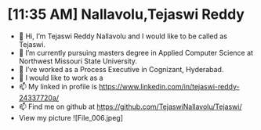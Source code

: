 # [11:35 AM] Nallavolu,Tejaswi Reddy
    
- 👋 Hi, I’m Tejaswi Reddy Nallavolu and I would like to be called as Tejaswi. 
- 👀 I’m currently pursuing masters degree in Applied Computer Science at Northwest Missouri State University.
- 🌱 I’ve worked as a Process Executive in Cognizant, Hyderabad.
- 💞️ I would like to work as a 
- 📫 My linked in profile is https://www.linkedin.com/in/tejaswi-reddy-24337720a/
- 📫 Find me on github at https://github.com/TejaswiNallavolu/Tejaswi/
- View my picture ![File_006.jpeg]

 


